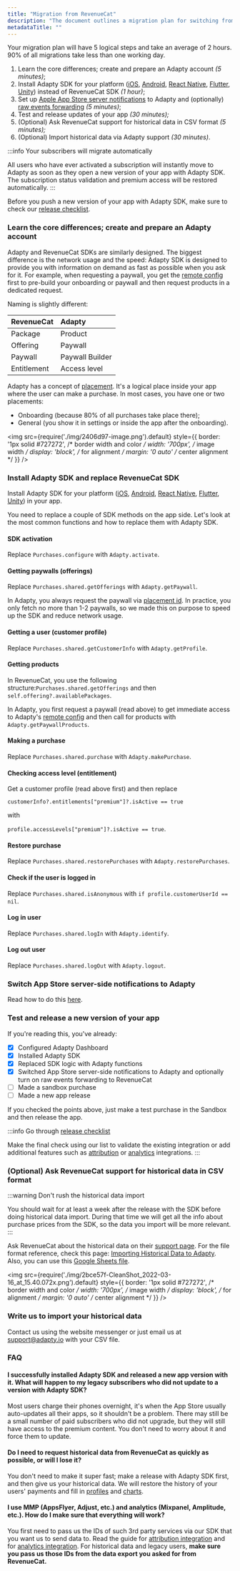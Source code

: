 ```yaml
---
title: "Migration from RevenueCat"
description: "The document outlines a migration plan for switching from RevenueCat SDK to Adapty SDK, which involves learning the core differences, installing Adapty SDK, switching App Store server-side notifications, testing and releasing a new app version, and optionally importing historical data."
metadataTitle: ""
---
```


Your migration plan will have 5 logical steps and take an average of 2 hours. 90% of all migrations take less than one working day.

1. Learn the core differences; create and prepare an Adapty account _(5 minutes)_;
2. Install Adapty SDK for your platform ([iOS](ios-installation), [Android](android-installation), [React Native](react-native-installation), [Flutter](flutter-installation), [Unity](unity-installation)) instead of RevenueCat SDK _(1 hour)_;
3. Set up [Apple App Store server notifications](app-store-server-notifications) to Adapty and (optionally) [raw events forwarding](app-store-server-notifications#raw-events-forwarding) _(5 minutes)_;
4. Test and release updates of your app _(30 minutes);_
5. (Optional) Ask RevenueCat support for historical data in CSV format  _(5 minutes);_
6. (Optional) Import historical data via Adapty support _(30 minutes)_.

:::info
Your subscribers will migrate automatically

All users who have ever activated a subscription will instantly move to Adapty as soon as they open a new version of your app with Adapty SDK. The subscription status validation and premium access will be restored automatically.
:::

Before you push a new version of your app with Adapty SDK, make sure to check our [release сhecklist](release-checklist).

### Learn the core differences; create and prepare an Adapty account

Adapty and RevenueCat SDKs are similarly designed. The biggest difference is the network usage and the speed: Adapty SDK is designed to provide you with information on demand as fast as possible when you ask for it. For example, when requesting a paywall, you get the [remote config](customize-paywall-with-remote-config) first to pre-build your onboarding or paywall and then request products in a dedicated request.

Naming is slightly different:

| RevenueCat  | Adapty          |
| :---------- | :-------------- |
| Package     | Product         |
| Offering    | Paywall         |
| Paywall     | Paywall Builder |
| Entitlement | Access level    |

Adapty has a concept of [placement](placements). It's a logical place inside your app where the user can make a purchase. In most cases, you have one or two placements:

- Onboarding (because 80% of all purchases take place there);
- General (you show it in settings or inside the app after the onboarding).


<img
  src={require('./img/2406d97-image.png').default}
  style={{
    border: '1px solid #727272', /* border width and color */
    width: '700px', /* image width */
    display: 'block', /* for alignment */
    margin: '0 auto' /* center alignment */
  }}
/>





### Install Adapty SDK and replace RevenueCat SDK

Install Adapty SDK for your platform ([iOS](ios-installation), [Android](sdk-installation-android), [React Native](sdk-installation-reactnative), [Flutter](sdk-installation-flutter), [Unity](sdk-installation-unity)) in your app.

You need to replace a couple of SDK methods on the app side. Let's look at the most common functions and how to replace them with Adapty SDK.

#### SDK activation

Replace `Purchases.configure` with `Adapty.activate`.

#### Getting paywalls (offerings)

Replace `Purchases.shared.getOfferings` with `Adapty.getPaywall`. 

In Adapty, you always request the paywall via [placement id](placements). In practice, you only fetch no more than 1-2 paywalls, so we made this on purpose to speed up the SDK and reduce network usage.

#### Getting a user (customer profile)

Replace `Purchases.shared.getCustomerInfo` with `Adapty.getProfile`.

#### Getting products

In RevenueCat, you use the following structure:`Purchases.shared.getOfferings` and then `self.offering?.availablePackages`.

In Adapty, you first request a paywall (read above) to get immediate access to Adapty's [remote config](customize-paywall-with-remote-config) and then call for products with `Adapty.getPaywallProducts`.

#### Making a purchase

Replace `Purchases.shared.purchase` with `Adapty.makePurchase`.

#### Checking access level (entitlement)

Get a customer profile (read above first) and then replace 

`customerInfo?.entitlements["premium"]?.isActive == true`

with

`profile.accessLevels["premium"]?.isActive == true`.

#### Restore purchase

Replace `Purchases.shared.restorePurchases` with `Adapty.restorePurchases`.

#### Check if the user is logged in

Replace `Purchases.shared.isAnonymous` with `if profile.customerUserId == nil`.

#### Log in user

Replace `Purchases.shared.logIn` with `Adapty.identify`.

#### Log out user

Replace `Purchases.shared.logOut` with `Adapty.logout`.

### Switch App Store server-side notifications to Adapty

Read how to do this [here](migrate-to-adapty-from-another-solutions#changing-apple-server-notifications).

### Test and release a new version of your app

If you're reading this, you've already:

- [x] Configured Adapty Dashboard
- [x] Installed Adapty SDK
- [x] Replaced SDK logic with Adapty functions
- [x] Switched App Store server-side notifications to Adapty and optionally turn on raw events forwarding to RevenueCat
- [ ] Made a sandbox purchase
- [ ] Made a new app release

If you checked the points above, just make a test purchase in the Sandbox and then release the app.

:::info
Go through [release checklist](release-checklist)

Make the final check using our list to validate the existing integration or add additional features such as [attribution](attribution-integration) or [analytics](analytics-integration) integrations.
:::

### (Optional) Ask RevenueCat support for historical data in CSV format

:::warning
Don't rush the historical data import

You should wait for at least a week after the release with the SDK before doing historical data import. During that time we will get all the info about purchase prices from the SDK, so the data you import will be more relevant.
:::

Ask RevenueCat about the historical data on their [support page](https://app.revenuecat.com/settings/support). For the file format reference, check this page: [Importing Historical Data to Adapty](importing-historical-data-to-adapty). Also, you can use this [Google Sheets file](https://docs.google.com/spreadsheets/d/162LMI9D7-BP63Jkllj2AtpaD7FQFa0-V-Yht1U65Ojs/edit#gid=70701724).


<img
  src={require('./img/2bce57f-CleanShot_2022-03-16_at_15.40.072x.png').default}
  style={{
    border: '1px solid #727272', /* border width and color */
    width: '700px', /* image width */
    display: 'block', /* for alignment */
    margin: '0 auto' /* center alignment */
  }}
/>





### Write us to import your historical data

Contact us using the website messenger or just email us at [support@adapty.io](mailto:support@adapty.io) with your CSV file.

### FAQ

#### I successfully installed Adapty SDK and released a new app version with it. What will happen to my legacy subscribers who did not update to a version with Adapty SDK?

Most users charge their phones overnight, it's when the App Store usually auto-updates all their apps, so it shouldn't be a problem. There may still be a small number of paid subscribers who did not upgrade, but they will still have access to the premium content. You don't need to worry about it and force them to update.

#### Do I need to request historical data from RevenueCat as quickly as possible, or will I lose it?

You don't need to make it super fast; make a release with Adapty SDK first, and then give us your historical data. We will restore the history of your users' payments and fill in [profiles](profiles-crm) and [charts](charts).

#### I use MMP (AppsFlyer, Adjust, etc.) and analytics (Mixpanel, Amplitude, etc.). How do I make sure that everything will work?

You first need to pass us the IDs of such 3rd party services via our SDK that you want us to send data to. Read the guide for [attribution integration](attribution-integration) and for [analytics integration](analytics-integration). For historical data and legacy users, **make sure you pass us those IDs from the data export you asked for from RevenueCat.**